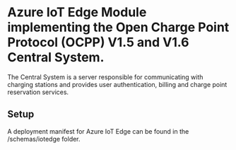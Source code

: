 # Azure IoT Edge Module implementing the Open Charge Point Protocol (OCPP) V1.5 and V1.6 Central System.

The Central System is a server responsible for communicating with charging stations and provides user authentication, billing and charge point reservation services.

## Setup

A deployment manifest for Azure IoT Edge can be found in the /schemas/iotedge folder.


